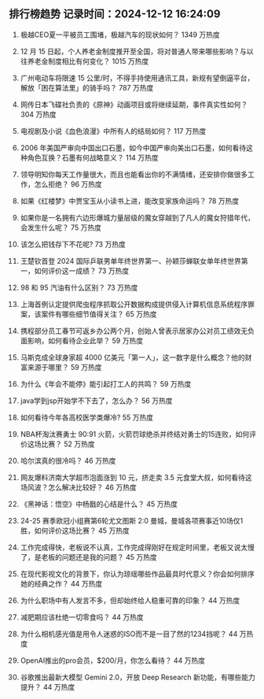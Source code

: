 
## 排行榜趋势 记录时间：2024-12-12 16:24:09
  
  1. 极越CEO夏一平被员工围堵，极越汽车的现状如何？ 1349 万热度
    
  2. 12 月 15 日起，个人养老金制度推开至全国，将对普通人带来哪些影响？与以往养老金制度相比有何变化？ 1015 万热度
    
  3. 广州电动车将限速 15 公里/时，不得手持使用通讯工具，新规有望倒逼平台，解放「困在算法里」的骑手吗？ 787 万热度
    
  4. 网传日本飞碟社负责的《原神》动画项目或将继续延期，事件真实性如何？ 304 万热度
    
  5. 电视剧及小说《血色浪漫》中所有人的结局如何？ 117 万热度
    
  6. 2006 年美国严审向中国出口石墨，如今中国严审向美出口石墨，如何看待这种角色互换？石墨有何战略意义？ 114 万热度
    
  7. 领导明知你每天工作量很大，而且也能看出你的不满情绪，还安排你做很多工作，怎么拒绝？ 96 万热度
    
  8. 如果《红楼梦》中贾宝玉从小读书上进，能改变家族命运吗？ 78 万热度
    
  9. 如果你是一名拥有六边形爆城力量层级的魔女穿越到了凡人的魔女狩猎年代，会发生什么呢？ 75 万热度
    
  10. 该怎么把钱存下不花呢? 73 万热度
    
  11. 王楚钦首登 2024 国际乒联男单年终世界第一、孙颖莎蝉联女单年终世界第一，如何评价这一成绩？ 73 万热度
    
  12. 98 和 95 汽油有什么区别？ 73 万热度
    
  13. 上海首例认定提供爬虫程序抓取公开数据构成提供侵入计算机信息系统程序罪案，该案件有哪些细节值得关注？ 65 万热度
    
  14. 携程部分员工春节可返乡办公两个月，创始人曾表示居家办公对员工绩效无负面影响，如何看待企业此举？ 59 万热度
    
  15. 马斯克成全球身家超 4000 亿美元「第一人」，这一数字是什么概念？他的财富来源于哪里？ 59 万热度
    
  16. 为什么《年会不能停》能引起打工人的共鸣？ 59 万热度
    
  17. java学到jsp开始学不下去了，怎么办？ 56 万热度
    
  18. 如何看待今年各高校医学类爆冷? 55 万热度
    
  19. NBA杯淘汰赛勇士 90:91 火箭，火箭罚球绝杀并终结对勇士的15连败，如何评价这场比赛？ 52 万热度
    
  20. 哈尔滨真的很冷吗？ 46 万热度
    
  21. 网友爆料济南大学超市泡面涨到 10 元，挤走卖 3.5 元食堂大叔，如何看待这场风波？怎么解决比较好？ 46 万热度
    
  22. 《黑神话：悟空》中杨戬的心结是什么？ 45 万热度
    
  23. 24-25 赛季欧冠小组赛第6轮尤文图斯 2:0 曼城，曼城各项赛事近10场仅1胜，如何评价这场比赛？ 45 万热度
    
  24. 工作完成得快，老板说不认真，工作完成得刚好在规定时间里，老板又说太慢了，是老板的问题还是我的问题？ 45 万热度
    
  25. 在现代影视文化的背景下，你认为琼瑶哪些作品最具时代意义？你会如何排序她的经典之作？ 44 万热度
    
  26. 为什么职场中有人发言不多，但却始终给人稳重可靠的印象？ 44 万热度
    
  27. 减肥期应该杜绝一切零食吗？ 44 万热度
    
  28. 为什么相机感光值是用令人迷惑的ISO而不是一目了然的1234挡呢？ 44 万热度
    
  29. OpenAI推出的pro会员，$200/月，你怎么看待？ 44 万热度
    
  30. 谷歌推出最新大模型 Gemini 2.0，开放 Deep Research 新功能，有哪些能力提升？ 44 万热度
    